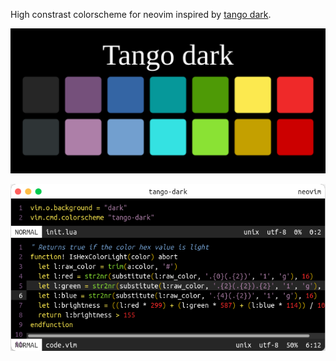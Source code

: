 High constrast colorscheme for neovim inspired by [tango
dark](https://github.com/mbadolato/iTerm2-Color-Schemes/#iterm2-tango-dark).

![](palette.svg)

![screenshot from vimcolorschemes.com](screenshot.png)
